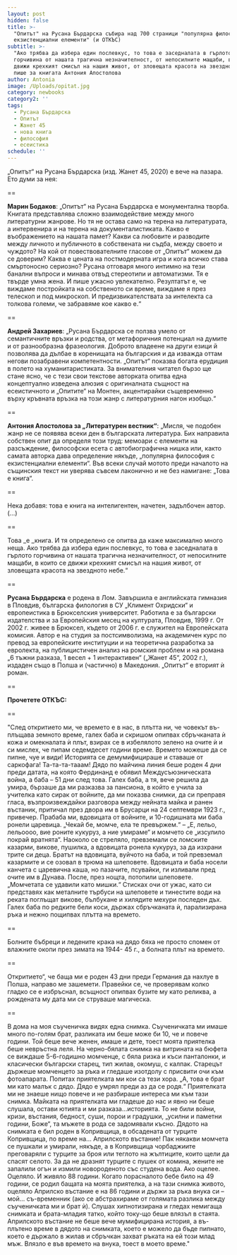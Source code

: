 ```yaml
---
layout: post
hidden: false
title: >-
  "Опитът" на Русана Бърдарска събира над 700 страници "популярна философия с
  екзистенциални елементи" (и ОТКЪС)
subtitle: >-
  "Ако трябва да избера един послевкус, то това е заседналата в гърлото
  горчивина от нашата трагична незначителност, от непосилните мащаби, в които се
  движи крехкият смисъл на нашия живот, от зловещата красота на звездното небе“,
  пише за книгата Антония Апостолова
author: Antonia
image: /Uploads/opitat.jpg
category: newbooks
category2: ''
tags:
  - Русана Бърдарска
  - Опитът
  - Жанет 45
  - нова книга
  - философия
  - есеистика
schedule: ''
---
```

„Опитът“ на Русана Бърдарска (изд. Жанет 45, 2020) е вече на пазара. Ето думи за нея:

\==

**Марин Бодаков**: „Опитът“ на Русана Бърдарска е монументална творба. Книгата представлява сложно взаимодействие между много литературни жанрове. Но тя не остава само на терена на литературата, а интервенира и на терена на документалистиката. Какво е въображението на нашата памет? Какви са любовите и разводите между личното и публичното в собствената ни съдба, между своето и чуждото? На кой от повествователните гласове от „Опитът“ можем да се доверим? Каква е цената на постмодерната игра и кога всичко става смъртоносно сериозно? Русана отговаря много интимно на тези банални въпроси и минава отвъд стереотипи и автоматизми. Тя е твърде умна жена. И пише ужасно увлекателно. Резултатът е, че виждаме постройката на собственото си време, виждаме я през телескоп и под микроскоп. И предизвикателствата за интелекта са толкова големи, че забравяме кое какво е.“

\==

**Андрей Захариев**: „Русана Бърдарска се ползва умело от семантичните връзки и родства, от метафоричния потенциал на думите и от разнообразна фразеология. Доброто владеене на други езици й позволява да дълбае в коренищата на българския и да изважда оттам  негови позабравени компетентности. „Опитът“ показва богата ерудиция в полето на хуманитаристиката. За внимателния читател бързо ще стане ясно, че с тези свои текстове авторката опитва една концептуално изведена алюзия с оригиналната същност на есеистичното и „Опитите“ на Монтен, акцентирайки същевременно върху кръвната връзка на този жанр с литературния нагон изобщо.“

\== 

**Антония Апостолова за „Литературен вестник“**: „Мисля, че подобен жанр не се появява всеки ден в българската литература. Бих направила собствен опит да определя този труд: мемоари с елементи на разсъждение, философски есета с автобиографична нишка или, както самата авторка дава определение някъде, „популярна философия с екзистенциални елементи“. Във всеки случай мотото преди началото на същинския текст ни уверява съвсем лаконично и не без намигане: „Това е книга“. 

\==

Нека добавя: това е книга на интелигентен, начетен, задълбочен автор. (…)

\==

Това _е _книга. И тя определено се опитва да каже максимално много неща. Ако трябва да избера един послевкус, то това е заседналата в гърлото горчивина от нашата трагична незначителност, от непосилните мащаби, в които се движи крехкият смисъл на нашия живот, от зловещата красота на звездното небе.“

\==

**Русана Бърдарска** е родена в Лом. Завършила е английската гимназия в Пловдив, българска филология в СУ „Климент Охридски“ и европеистика в Брюкселския университет. Работила е за български издателства и за Европейския месец на културата, Пловдив, 1999 г. От 2002 г. живее в Брюксел, където от 2006 г. е служител на Европейската комисия. Автор е на студия за постсимволизма, на академичен курс по превод за европейските институции и на теоретична разработка за евролекта, на публицистичен анализ на ромския проблем и на романа „6 тъжни разказа, 1 весел + 1 интерактивен“ („Жанет 45“, 2002 г.), издаден също в Полша и (частично) в Македония. „Опитът“ е вторият ѝ роман.

\==

**Прочетете ОТКЪС:**

\==

 "След откритието ми, че времето е в нас, в плътта ни, че човекът въ-плъщава земното време, галех баба и скришом опипвах сбръчканата ѝ кожа и омекналата ѝ плът, взирах се в избелялото зелено на очите ѝ и си мислех, че пипам седемдесет години време. Времето можеше да се пипне, чуе и види! Историята се демумифицираше и ставаше от саркофага! Та-та-та-тааам! Дядо по майчина линия беше роден 4 дни преди датата, на която Фердинанд е обявил Междусъюзническата война, а баба – 51 дни след това. Галех баба, а тя, вече решила да умира, бързаше да ми разказва за пансиона, в който е учила за учителка като сирак от войните, да ми показва снимки, да си преправя гласа, възпроизвеждайки разговора между нейната майка и ранен въстаник, притичал през двора им в Брусарци на 24 септември 1923 г., привечер. Прабаба ми, вдовицата от войните, и 10-годишната ми баба ронели царевица. „Чекай бе, момче, ела те превържем.“ – „Е, лельо, лельоооо, вие роните кукуруз, а ние умираме“ и момчето се „изсулило покрай вратнята“. Наоколо се стреляло, превземали се ломските казарми, викове, пушилка, а вдовицата ронела кукуруз, за да изхрани трите си деца. Братът на вдовицата, вуйчото на баба, и той превземал казармите и се озовал в трюма на шлеповете. Вдовицата и баба носели канчета с царевична каша, но пазачите, псувайки, ги изливали пред очите им в Дунава. После, през нощта, потопили шлеповете. „Момчетата се удавили като мишки.“ Стисках очи от ужас, като си представях как металните търбуси на шлеповете и тинестите води на реката поглъщат викове, бълбукане и хилядите мехури последен дъх. Галех баба по редките бели коси, държах сбръчканата ѝ, парализирана ръка и нежно пощипвах плътта на времето.

\==

Болните бъбреци и ледените крака на дядо бяха не просто спомен от влажните окопи през зимата на 1944- 45 г., а болната плът на времето.

\==

Откритието“, че баща ми е роден 43 дни преди Германия да нахлуе в Полша, направо ме зашемети. Правейки се, че проверявам колко гладко се е избръснал, всъщност опипвах бузите му като реликва, а рождената му дата ми се струваше магическа.

\==

В дома на моя съученичка видях eдна снимка. Съученичката ми имаше много по-голям брат, разликата им беше може би 10, че и повече години. Той беше вече женен, имаше и дете, тоест моята приятелка беше невръстна леля. На черно-бялата снимка на витрината на бюфета се виждаше 5-6-годишно момченце, с бяла ризка и къси панталонки, и класически български старец, тип жилав, окомуш, с калпак. Старецът държеше момченцето за ръка и гледаше изотдолу с присвити очи към фотоапарата. Попитах приятелката ми кои са тези хора. „А, това е брат ми като малък с дядо. Дядо е умрял преди аз да се родя.“ Приятелката ми не знаеше нищо повече и не разбираше интереса ми към тази снимка. Майката на приятелката ми гладеше до нас и явно ни беше слушала, остави ютията и ми разказа...историята. То не били войни, кризи, въстания, бедност, суши, порои и градушки, „усилни и паметни години, Боже“, та мъжете в рода се задомявали късно. Дядото на снимката е бил роден в Копривщица, в обсадената от турците Копривщица, по време на... Априлското въстание! Пак някакви момчета се пушкали и умирали, някъде, а в Копривщица чорбаджиите преговаряли с турците за броя или теглото на жълтиците, които щели да спасят селото. За да не дразнят турците с пушек от комина, жените не запалили огън и измили новороденото със студена вода. Ако оцелее. Оцеляло. И живяло 88 години. Когато порасналото бебе било на 49 години, се родил бащата на моята приятелка, а на тази снимка живото, оцеляло Априлско въстание е на 86 години и държи за ръка внука си – мой... съ-временник (ако се абстрахираме от голямата разлика между съученичката ми и брат ѝ). Слушах хипнотизирана и гледах немигаща снимката и брата-младия татко, който току-що беше влязъл в стаята. Априлското въстание не беше вече мумифицирана история, а въ-плътено време в дядото на снимката, което е можело да бъде пипнато, което е държало в жилав и сбръчкан захват ръката на ей този млад мъж. Влязло е във времето на внука, тоест в моето време."
